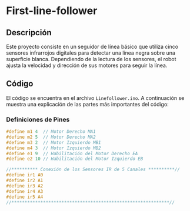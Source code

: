 # First-line-follower

## Descripción

Este proyecto consiste en un seguidor de línea básico que utiliza cinco sensores infrarrojos digitales para detectar una línea negra sobre una superficie blanca. Dependiendo de la lectura de los sensores, el robot ajusta la velocidad y dirección de sus motores para seguir la línea.

## Código

El código se encuentra en el archivo `Linefollower.ino`. A continuación se muestra una explicación de las partes más importantes del código:

### Definiciones de Pines

```c
#define m1 4  // Motor Derecho MA1
#define m2 5  // Motor Derecho MA2
#define m3 2  // Motor Izquierdo MB1
#define m4 3  // Motor Izquierdo MB2
#define e1 9  // Habilitación del Motor Derecho EA
#define e2 10 // Habilitación del Motor Izquierdo EB

//********** Conexión de los Sensores IR de 5 Canales **********//
#define ir1 A0
#define ir2 A1
#define ir3 A2
#define ir4 A3
#define ir5 A4
//************************************************************//
